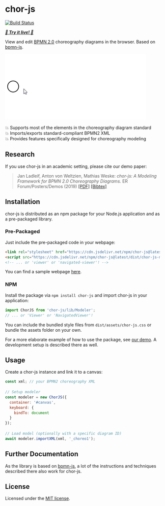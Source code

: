 # chor-js

[![Build Status](https://travis-ci.com/bptlab/chor-js.svg?branch=master)](https://travis-ci.com/bptlab/chor-js)

***[:rocket: Try it live! :rocket:](https://bpt-lab.org/chor-js-demo/)***

View and edit [BPMN 2.0](https://www.omg.org/spec/BPMN/2.0.2/) choreography diagrams in the browser.
Based on [bpmn-js](https://github.com/bpmn-io/bpmn-js/).

[![chor-js screencast](./docs/screencast.gif "chor-js in action")](https://github.com/bptlab/chor-js-demo)

:boom: Supports most of the elements in the choreography diagram standard  
:boom: Imports/exports standard-compliant BPMN2 XML  
:boom: Provides features specifically designed for choreography modeling

## Research

If you use chor-js in an academic setting, please cite our demo paper:

> Jan Ladleif, Anton von Weltzien, Mathias Weske: _chor-js: A Modeling Framework for BPMN 2.0 Choreography Diagrams._ ER Forum/Posters/Demos (2019)
> [[PDF]](http://ceur-ws.org/Vol-2469/ERDemo02.pdf)
> [[Bibtex]](https://dblp.org/rec/bibtex/conf/er/LadleifWW19)

## Installation

chor-js is distributed as an npm package for your Node.js application and as a pre-packaged library.

### Pre-Packaged

Just include the pre-packaged code in your webpage:

```html
<link rel="stylesheet" href="https://cdn.jsdelivr.net/npm/chor-js@latest/dist/assets/chor-js.css">
<script src="https://cdn.jsdelivr.net/npm/chor-js@latest/dist/chor-js-modeler.min.js"></script>
<!-- ... or 'viewer' or 'navigated-viewer'! -->
```

You can find a sample webpage [here](./docs/prepackaged.html).

### NPM

Install the package via `npm install chor-js` and import chor-js in your application:

```javascript
import ChorJS from 'chor-js/lib/Modeler';
// ... or 'Viewer' or 'NavigatedViewer'!
```

You can include the bundled style files from `dist/assets/chor-js.css` or bundle the assets folder on your own.

For a more elaborate example of how to use the package, see [our demo](https://github.com/bptlab/chor-js-demo).
A development setup is described there as well.

## Usage

Create a chor-js instance and link it to a canvas:

```javascript
const xml; // your BPMN2 choreography XML

// Setup modeler
const modeler = new ChorJS({
  container: '#canvas',
  keyboard: {
    bindTo: document
  }
});

// Load model (optionally with a specific diagram ID)
await modeler.importXML(xml, '_choreo1');
```

## Further Documentation

As the library is based on [bpmn-js](https://github.com/bpmn-io/bpmn-js/), a lot of the instructions and techniques described there also work for chor-js.

## License

Licensed under the [MIT license](https://github.com/bptlab/chor-js/blob/master/LICENSE).
